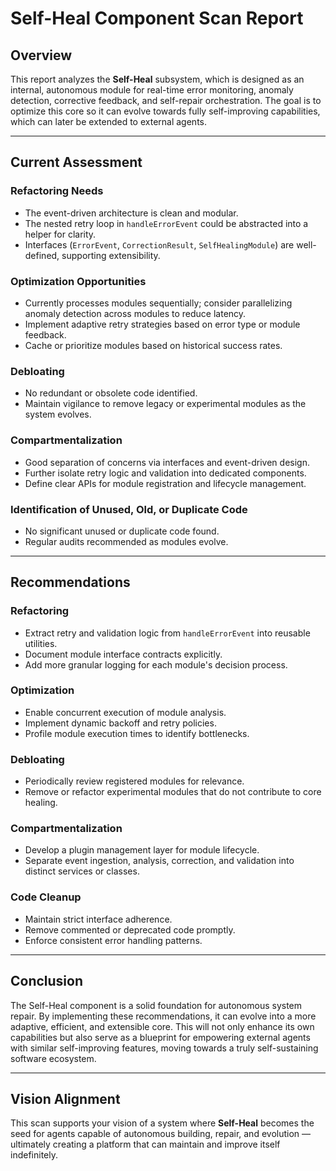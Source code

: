 # Self-Heal Component Scan Report

## Overview

This report analyzes the **Self-Heal** subsystem, which is designed as an internal, autonomous module for real-time error monitoring, anomaly detection, corrective feedback, and self-repair orchestration. The goal is to optimize this core so it can evolve towards fully self-improving capabilities, which can later be extended to external agents.

---

## Current Assessment

### Refactoring Needs
- The event-driven architecture is clean and modular.
- The nested retry loop in `handleErrorEvent` could be abstracted into a helper for clarity.
- Interfaces (`ErrorEvent`, `CorrectionResult`, `SelfHealingModule`) are well-defined, supporting extensibility.

### Optimization Opportunities
- Currently processes modules sequentially; consider parallelizing anomaly detection across modules to reduce latency.
- Implement adaptive retry strategies based on error type or module feedback.
- Cache or prioritize modules based on historical success rates.

### Debloating
- No redundant or obsolete code identified.
- Maintain vigilance to remove legacy or experimental modules as the system evolves.

### Compartmentalization
- Good separation of concerns via interfaces and event-driven design.
- Further isolate retry logic and validation into dedicated components.
- Define clear APIs for module registration and lifecycle management.

### Identification of Unused, Old, or Duplicate Code
- No significant unused or duplicate code found.
- Regular audits recommended as modules evolve.

---

## Recommendations

### Refactoring
- Extract retry and validation logic from `handleErrorEvent` into reusable utilities.
- Document module interface contracts explicitly.
- Add more granular logging for each module's decision process.

### Optimization
- Enable concurrent execution of module analysis.
- Implement dynamic backoff and retry policies.
- Profile module execution times to identify bottlenecks.

### Debloating
- Periodically review registered modules for relevance.
- Remove or refactor experimental modules that do not contribute to core healing.

### Compartmentalization
- Develop a plugin management layer for module lifecycle.
- Separate event ingestion, analysis, correction, and validation into distinct services or classes.

### Code Cleanup
- Maintain strict interface adherence.
- Remove commented or deprecated code promptly.
- Enforce consistent error handling patterns.

---

## Conclusion

The Self-Heal component is a solid foundation for autonomous system repair. By implementing these recommendations, it can evolve into a more adaptive, efficient, and extensible core. This will not only enhance its own capabilities but also serve as a blueprint for empowering external agents with similar self-improving features, moving towards a truly self-sustaining software ecosystem.

---

## Vision Alignment

This scan supports your vision of a system where **Self-Heal** becomes the seed for agents capable of autonomous building, repair, and evolution — ultimately creating a platform that can maintain and improve itself indefinitely.